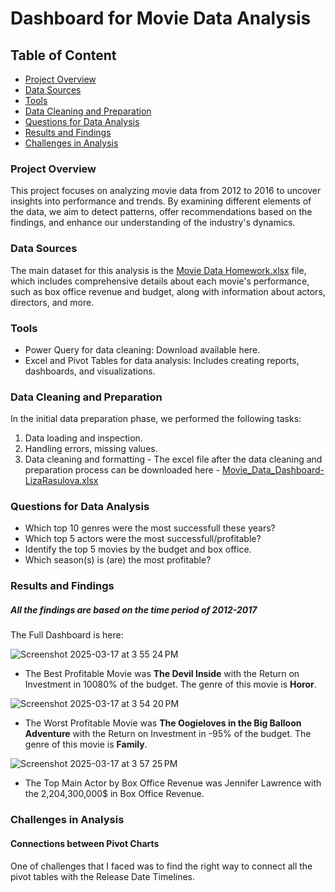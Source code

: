 # Dashboard for Movie Data Analysis
## Table of Content
- [Project Overview](#project-overview)
- [Data Sources](#data-source)
- [Tools](#tools)
- [Data Cleaning and Preparation](#Data-Cleaning-and-Preparation)
- [Questions for Data Analysis](#Questions-for-Data-Analysis)
- [Results and Findings](#Results-and-Findings)
- [Challenges in Analysis](#Challenges-in-Analysis)

### Project Overview
This project focuses on analyzing movie data from 2012 to 2016 to uncover insights into performance and trends. By examining different elements of the data, we aim to detect patterns, offer recommendations based on the findings, and enhance our understanding of the industry's dynamics.

### Data Sources
The main dataset for this analysis is the [Movie Data Homework.xlsx](https://github.com/user-attachments/files/19299368/AANPLdFKQ5qgmO5lWys6_Movies.Data.Ready.for.Dashboard.xlsx) file, which includes comprehensive details about each movie's performance, such as box office revenue and budget, along with information about actors, directors, and more.


### Tools
- Power Query for data cleaning: Download available here.
- Excel and Pivot Tables for data analysis: Includes creating reports, dashboards, and visualizations.

### Data Cleaning and Preparation
In the initial data preparation phase, we performed the following tasks:
1. Data loading and inspection.
2. Handling errors, missing values.
3. Data cleaning and formatting - The excel file after the data cleaning and preparation process can be downloaded here - [Movie_Data_Dashboard-LizaRasulova.xlsx](https://github.com/user-attachments/files/19296078/Movie_Data_Dashboard-LizaRasulova.xlsx)

### Questions for Data Analysis
- Which top 10 genres were the most successfull these years?
- Which top 5 actors were the most successfull/profitable?
- Identify the top 5 movies by the budget and box office.
- Which season(s) is (are) the most profitable?

### Results and Findings
##### All the findings are based on the time period of 2012-2017
The Full Dashboard is here:

![Screenshot 2025-03-17 at 3 55 24 PM](https://github.com/user-attachments/assets/b9e31a15-01b4-4f6d-868c-fdd3aa7777ba)

- The Best Profitable Movie was **The Devil Inside** with the Return on Investment in 10080% of the budget. The genre of this movie is **Horor**.

![Screenshot 2025-03-17 at 3 54 20 PM](https://github.com/user-attachments/assets/7ca64df4-2033-4317-a15e-73672c49a534)
- The Worst Profitable Movie was **The Oogieloves in the Big Balloon Adventure** with the Return on Investment in -95% of the budget. The genre of this movie is **Family**.

![Screenshot 2025-03-17 at 3 57 25 PM](https://github.com/user-attachments/assets/a10f7af9-9e0f-403b-9093-2efbb7c199be)

- The Top Main Actor by Box Office Revenue was Jennifer Lawrence with the 2,204,300,000$ in Box Office Revenue.

### Challenges in Analysis
#### Connections between Pivot Charts
One of challenges that I faced was to find the right way to connect all the pivot tables with the Release Date Timelines.
